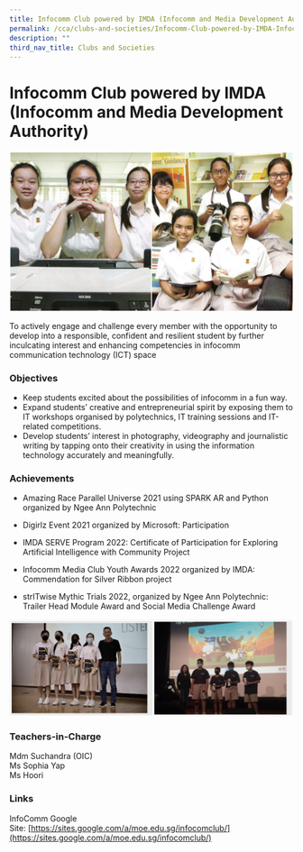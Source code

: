 ```yaml
---
title: Infocomm Club powered by IMDA (Infocomm and Media Development Authority)
permalink: /cca/clubs-and-societies/Infocomm-Club-powered-by-IMDA-Infocomm-and-Media-Development-Authority/
description: ""
third_nav_title: Clubs and Societies
---
```

Infocomm Club powered by IMDA (Infocomm and Media Development Authority) 
=========================================================================

![Infocomm Media Club](/images/Infocomm.jpg)


To actively engage and challenge every member with the opportunity to develop into a responsible, confident and resilient student by further inculcating interest and enhancing competencies in infocomm communication technology (ICT) space


### Objectives

*   Keep students excited about the possibilities of infocomm in a fun way.
*   Expand students’ creative and entrepreneurial spirit by exposing them to IT workshops organised by polytechnics, IT training sessions and IT-related competitions.
*   Develop students’ interest in photography, videography and journalistic writing by tapping onto their creativity in using the information technology accurately and meaningfully.  
    

### Achievements



*   Amazing Race Parallel Universe 2021 using SPARK AR and Python organized by Ngee Ann Polytechnic
    
*   Digirlz Event 2021 organized by Microsoft: Participation
    
*   IMDA SERVE Program 2022: Certificate of Participation for Exploring Artificial Intelligence with Community Project
    
*   Infocomm Media Club Youth Awards 2022 organized by IMDA: Commendation for Silver Ribbon project
    
*   strITwise Mythic Trials 2022, organized by Ngee Ann Polytechnic: Trailer Head Module Award and Social Media Challenge Award

![](/images/infoclub.png)
   

### Teachers-in-Charge

Mdm Suchandra (OIC)  
Ms Sophia Yap  
Ms Hoori  


### Links

InfoComm Google Site: [https://sites.google.com/a/moe.edu.sg/infocomclub/](https://sites.google.com/a/moe.edu.sg/infocomclub/)